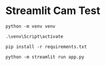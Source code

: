 # Streamlit Cam Test

```
python -m venv venv
```

```
.\venv\Script\activate
```

```
pip install -r requirements.txt
```

```
python -m streamlit run app.py
```